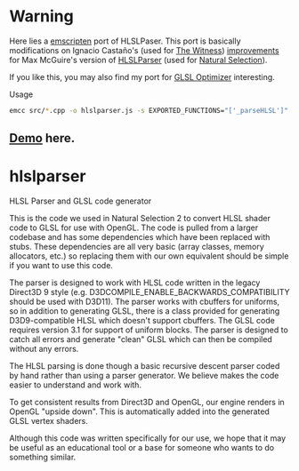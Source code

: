 # Warning

Here lies a [emscripten](http://kripken.github.io/emscripten-site/index.html#) port of HLSLPaser. This port is basically modifications on Ignacio Castaño's (used for [The Witness](http://the-witness.net/news/2014/08/hlslparser/)) [improvements](https://github.com/Thekla/hlslparser) for Max McGuire's version of [HLSLParser](https://github.com/unknownworlds/hlslparser) (used for [Natural Selection](https://www.gamingonlinux.com/articles/natural-selection-2s-direct3d-hlsl-to-opengl-glsl-parser-open-sourced.3358)).

If you like this, you may also find my port for [GLSL Optimizer](https://github.com/zz85/hlslparser) interesting.

Usage

```sh
emcc src/*.cpp -o hlslparser.js -s EXPORTED_FUNCTIONS="['_parseHLSL']" --bind -O3
```

## [Demo](https://zz85.github.io/hlslparser) here.


hlslparser
==========

HLSL Parser and GLSL code generator

This is the code we used in Natural Selection 2 to convert HLSL shader code to
GLSL for use with OpenGL. The code is pulled from a larger codebase and has some
dependencies which have been replaced with stubs. These dependencies are all very
basic (array classes, memory allocators, etc.) so replacing them with our own
equivalent should be simple if you want to use this code.

The parser is designed to work with HLSL code written in the legacy Direct3D 9
style (e.g. D3DCOMPILE_ENABLE_BACKWARDS_COMPATIBILITY should be used with D3D11).
The parser works with cbuffers for uniforms, so in addition to generating GLSL,
there is a class provided for generating D3D9-compatible HLSL which doesn't
support cbuffers. The GLSL code requires version 3.1 for support of uniform blocks.
The parser is designed to catch all errors and generate "clean" GLSL which can
then be compiled without any errors.

The HLSL parsing is done though a basic recursive descent parser coded by hand
rather than using a parser generator. We believe makes the code easier to
understand and work with.

To get consistent results from Direct3D and OpenGL, our engine renders in OpenGL
"upside down". This is automatically added into the generated GLSL vertex shaders.

Although this code was written specifically for our use, we hope that it may be
useful as an educational tool or a base for someone who wants to do something
similar.